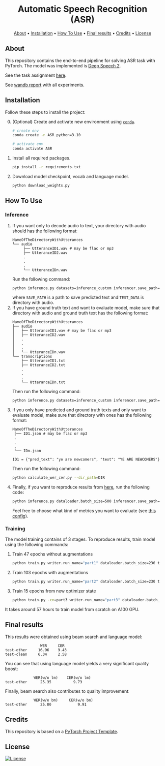 <h1 align="center">Automatic Speech Recognition (ASR)</h1>

<p align="center">
  <a href="#about">About</a> •
  <a href="#installation">Installation</a> •
  <a href="#how-to-use">How To Use</a> •
   <a href="#final-results">Final results</a> •
  <a href="#credits">Credits</a> •
  <a href="#license">License</a>
</p>

## About

This repository contains the end-to-end pipeline for solving ASR task with PyTorch. The model was implemented is [Deep Speech 2](https://arxiv.org/pdf/1512.02595).

See the task assignment [here](https://github.com/markovka17/dla/tree/2024/hw1_asr).

See [wandb report](https://wandb.ai/free001style/ASR/reports/Report-of-ASR--Vmlldzo5NDc2NDAw) with all experiments.

## Installation

Follow these steps to install the project:

0. (Optional) Create and activate new environment
   using [`conda`](https://conda.io/projects/conda/en/latest/user-guide/getting-started.html).

   ```bash
   # create env
   conda create -n ASR python=3.10

   # activate env
   conda activate ASR
   ```

1. Install all required packages.

   ```bash
   pip install -r requirements.txt
   ```
2. Download model checkpoint, vocab and language model.

   ```bash
   python download_weights.py
   ```

## How To Use

### Inference

1) If you want only to decode audio to text, your directory with audio should has the following format:
   ```
   NameOfTheDirectoryWithUtterances
   └── audio
        ├── UtteranceID1.wav # may be flac or mp3
        ├── UtteranceID2.wav
        .
        .
        .
        └── UtteranceIDn.wav
   ```
   Run the following command:
   ```bash
   python inference.py datasets=inference_custom inferencer.save_path=SAVE_PATH datasets.test.audio_dir=TEST_DATA/audio
   ```
   where `SAVE_PATH` is a path to save predicted text and `TEST_DATA` is directory with audio.
2) If you have ground truth text and want to evaluate model, make sure that directory with audio and ground truth text has the following format:
   ```
   NameOfTheDirectoryWithUtterances
   ├── audio
   │   ├── UtteranceID1.wav # may be flac or mp3
   │   ├── UtteranceID2.wav
   │   .
   │   .
   │   .
   │   └── UtteranceIDn.wav
   └── transcriptions
       ├── UtteranceID1.txt
       ├── UtteranceID2.txt
       .
       .
       .
       └── UtteranceIDn.txt
   ```
   Then run the following command:
   ```bash
   python inference.py datasets=inference_custom inferencer.save_path=SAVE_PATH datasets.test.audio_dir=TEST_DATA/audio datasets.test.transcription_dir=TEST_DATA/transcriptions
   ```
3) If you only have predicted and ground truth texts and only want to evaluate model, make sure that directory with ones has the following format:
   ```
   NameOfTheDirectoryWithUtterances
    ├── ID1.json # may be flac or mp3
    .
    .
    .
    └── IDn.json

   ID1 = {"pred_text": "ye are newcomers", "text": "YE ARE NEWCOMERS"}
   ```
   Then run the following command:
   ```bash
   python calculate_wer_cer.py --dir_path=DIR
   ```
4) Finally, if you want to reproduce results from [here](#final-results), run the following code:
   ```bash
   python inference.py dataloader.batch_size=500 inferencer.save_path=SAVE_PATH datasets.test.part="test-other"
   ```
   Feel free to choose what kind of metrics you want to evaluate (see [this config](src/configs/metrics/inference.yaml)).

### Training

The model training contains of 3 stages. To reproduce results, train model using the following commands:

1. Train 47 epochs without augmentations

   ```bash
   python train.py writer.run_name="part1" dataloader.batch_size=230 transforms=example_only_instance trainer.early_stop=47
   ```

2. Train 103 epochs with augmentations

   ```bash
   python train.py writer.run_name="part2" dataloader.batch_size=230 trainer.resume_from=part1/model_best.pth datasets.val.part=test-other
   ```

3. Train 15 epochs from new optimizer state

   ```bash
   python train.py -cn=part3 writer.run_name="part3" dataloader.batch_size=230 datasets.val.part=test-other
   ```

It takes around 57 hours to train model from scratch on A100 GPU.

## Final results

This results were obtained using beam search and language model:

```angular2html
                WER     CER
test-other     16.96    9.43
test-clean     6.34     2.58
```

You can see that using language model yields a very significant quality boost:

```angular2html
             WER(w/o lm)    CER(w/o lm)
test-other      25.35          9.73
```

Finally, beam search also contributes to quality improvement:

```angular2html
             WER(w/o bm)     CER(w/o bm)
test-other      25.80            9.91
```

## Credits

This repository is based on a [PyTorch Project Template](https://github.com/Blinorot/pytorch_project_template).

## License

[![License](https://img.shields.io/badge/license-MIT-blue.svg)](LICENSE)
